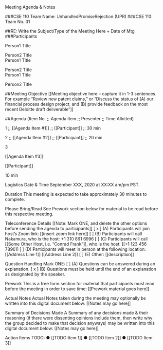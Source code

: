 Meeting Agenda & Notes

###CSE 110 Team Name: UnhandledPromiseRejection (UPR)
###CSE 110 Team No. 31

##RE: Write the Subject/Type of the Meeting Here + Date of Mtg
###Participants

Person1
Title

Person2
Title	
Person1
Title

Person2
Title	
Person1
Title

Person2
Title

 
##Meeting Objective
[[Meeting objective here – capture it in 1-3 sentences. For example “Review new patent claims,” or “Discuss the status of (A) our financial process design project; and (B) provide feedback on the most recent Deloitte draft deliverable”]] 

##Agenda
(Item No.	;; Agenda Item ;;	Presenter ;; Time Allotted)

1 ;; [[Agenda Item #1]]	;; [[Participant]] ;; 30 min

2 ;; [[Agenda Item #2]]	;; [[Participant]] ;; 20 min

3
	
[[Agenda Item #3]]
	
[[Participant]]
	
10 min

Logistics
Date & Time	September XXX, 2020 at XX:XX am/pm PST.

Duration	This meeting is expected to take approximately 30 minutes to complete.

Please Bring/Read	See Prework section below for material to be read before this respective meeting.

Teleconference Details
	[[Note: Mark ONE, and delete the other options before sending the agenda to participants]] 
[ x ] (A) Participants will join host’s Zoom link: 
              [[insert zoom link here]]
[   ] (B) Participants will call Nakamura, who is the host: 
              +1 310 861 6996
[    ] (C) Participants will call [[Some Other Host, i.e. “Conrad Frank”]], who is the host: 
              [[+1 123 456 7890]]
[    ] (D) Participants will meet in person at the following location:
             [[Address Line 1]]
             [[Address Line 2]]
[    ] (E) Other: [[description]]

Question Handling 	Mark ONE:
[    ] (A) Questions can be answered during an explanation.
[ x ] (B) Questions must be held until the end of an explanation as designated by the speaker.



Prework
This is a free form section for material that participants must read before the meeting in order to save time:
[[Prework material goes here]]

Actual Notes
Actual Notes taken during the meeting may optionally be written into this digital document below:
[[Notes may go here]]

Summary of Decisions Made
A Summary of any decisions made & their reasoning (if there were dissenting opinions include them, then write why the group decided to make that decision anyways) may be written into this digital document below:
[[Notes may go here]]

Action Items
TODO:
●	[[TODO Item 1]]
●	[[TODO Item 2]]
●	[[TODO Item 3]]
